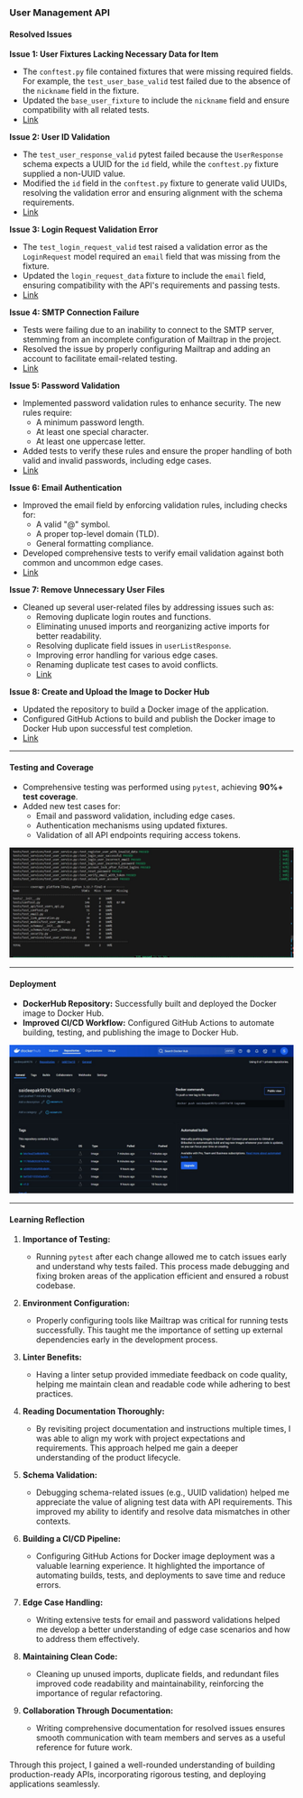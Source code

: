 ### User Management API  

#### Resolved Issues  

**Issue 1: User Fixtures Lacking Necessary Data for Item**  
- The `conftest.py` file contained fixtures that were missing required fields. For example, the `test_user_base_valid` test failed due to the absence of the `nickname` field in the fixture.  
- Updated the `base_user_fixture` to include the `nickname` field and ensure compatibility with all related tests.
- [Link](https://github.com/Saideepak9676/is601HW10/issues/1)

**Issue 2: User ID Validation**  
- The `test_user_response_valid` pytest failed because the `UserResponse` schema expects a UUID for the `id` field, while the `conftest.py` fixture supplied a non-UUID value.  
- Modified the `id` field in the `conftest.py` fixture to generate valid UUIDs, resolving the validation error and ensuring alignment with the schema requirements.
- [Link](https://github.com/Saideepak9676/is601HW10/issues/3)

**Issue 3: Login Request Validation Error**  
- The `test_login_request_valid` test raised a validation error as the `LoginRequest` model required an `email` field that was missing from the fixture.  
- Updated the `login_request_data` fixture to include the `email` field, ensuring compatibility with the API's requirements and passing tests.
- [Link](https://github.com/Saideepak9676/is601HW10/issues/3)

**Issue 4: SMTP Connection Failure**  
- Tests were failing due to an inability to connect to the SMTP server, stemming from an incomplete configuration of Mailtrap in the project.  
- Resolved the issue by properly configuring Mailtrap and adding an account to facilitate email-related testing.
- [Link](https://github.com/Saideepak9676/is601HW10/issues/7)

**Issue 5: Password Validation**  
- Implemented password validation rules to enhance security. The new rules require:  
  - A minimum password length.  
  - At least one special character.  
  - At least one uppercase letter.  
- Added tests to verify these rules and ensure the proper handling of both valid and invalid passwords, including edge cases.
- [Link](https://github.com/Saideepak9676/is601HW10/issues/9)

**Issue 6: Email Authentication**  
- Improved the email field by enforcing validation rules, including checks for:  
  - A valid "@" symbol.  
  - A proper top-level domain (TLD).  
  - General formatting compliance.  
- Developed comprehensive tests to verify email validation against both common and uncommon edge cases.
- [Link](https://github.com/Saideepak9676/is601HW10/issues/11)

**Issue 7: Remove Unnecessary User Files**  
- Cleaned up several user-related files by addressing issues such as:  
  - Removing duplicate login routes and functions.  
  - Eliminating unused imports and reorganizing active imports for better readability.  
  - Resolving duplicate field issues in `userListResponse`.  
  - Improving error handling for various edge cases.  
  - Renaming duplicate test cases to avoid conflicts.
  - [Link](https://github.com/Saideepak9676/is601HW10/issues/13)

**Issue 8: Create and Upload the Image to Docker Hub**  
- Updated the repository to build a Docker image of the application.  
- Configured GitHub Actions to build and publish the Docker image to Docker Hub upon successful test completion.
- [Link](https://github.com/Saideepak9676/is601HW10/issues/15)

---

#### Testing and Coverage  
- Comprehensive testing was performed using `pytest`, achieving **90%+ test coverage**.  
- Added new test cases for:  
  - Email and password validation, including edge cases.  
  - Authentication mechanisms using updated fixtures.  
  - Validation of all API endpoints requiring access tokens.

![image](https://github.com/Saideepak9676/is601HW10/blob/15-create-and-upload-the-image-to-docker-hub/Coverage.jpg)

---

#### Deployment  
- **DockerHub Repository:** Successfully built and deployed the Docker image to Docker Hub.  
- **Improved CI/CD Workflow:** Configured GitHub Actions to automate building, testing, and publishing the image to Docker Hub.

![image](https://github.com/Saideepak9676/is601HW10/blob/15-create-and-upload-the-image-to-docker-hub/dockerimage(1).jpg)

---

#### Learning Reflection  

1. **Importance of Testing:**  
   - Running `pytest` after each change allowed me to catch issues early and understand why tests failed. This process made debugging and fixing broken areas of the application efficient and ensured a robust codebase.  

2. **Environment Configuration:**  
   - Properly configuring tools like Mailtrap was critical for running tests successfully. This taught me the importance of setting up external dependencies early in the development process.  

3. **Linter Benefits:**  
   - Having a linter setup provided immediate feedback on code quality, helping me maintain clean and readable code while adhering to best practices.  

4. **Reading Documentation Thoroughly:**  
   - By revisiting project documentation and instructions multiple times, I was able to align my work with project expectations and requirements. This approach helped me gain a deeper understanding of the product lifecycle.  

5. **Schema Validation:**  
   - Debugging schema-related issues (e.g., UUID validation) helped me appreciate the value of aligning test data with API requirements. This improved my ability to identify and resolve data mismatches in other contexts.  

6. **Building a CI/CD Pipeline:**  
   - Configuring GitHub Actions for Docker image deployment was a valuable learning experience. It highlighted the importance of automating builds, tests, and deployments to save time and reduce errors.  

7. **Edge Case Handling:**  
   - Writing extensive tests for email and password validations helped me develop a better understanding of edge case scenarios and how to address them effectively.  

8. **Maintaining Clean Code:**  
   - Cleaning up unused imports, duplicate fields, and redundant files improved code readability and maintainability, reinforcing the importance of regular refactoring.  

9. **Collaboration Through Documentation:**  
   - Writing comprehensive documentation for resolved issues ensures smooth communication with team members and serves as a useful reference for future work.  

Through this project, I gained a well-rounded understanding of building production-ready APIs, incorporating rigorous testing, and deploying applications seamlessly.
